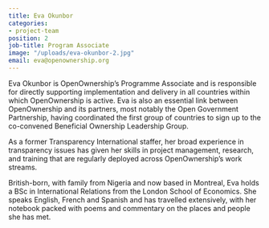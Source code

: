 ```yaml
---
title: Eva Okunbor
categories:
- project-team
position: 2
job-title: Program Associate
image: "/uploads/eva-okunbor-2.jpg"
email: eva@openownership.org
---
```

Eva Okunbor is OpenOwnership’s Programme Associate and is responsible for directly supporting implementation and delivery in all countries within which OpenOwnership is active. Eva is also an essential link between OpenOwnership and its partners, most notably the Open Government Partnership, having coordinated the first group of countries to sign up to the co-convened Beneficial Ownership Leadership Group.

As a former Transparency International staffer, her broad experience in transparency issues has given her skills in project management, research, and training that are regularly deployed across OpenOwnership’s work streams.

British-born, with family from Nigeria and now based in Montreal, Eva holds a BSc in International Relations from the London School of Economics. She speaks English, French and Spanish and has travelled extensively, with her notebook packed with poems and commentary on the places and people she has met.
